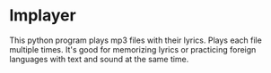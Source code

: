 # lmplayer
This python program plays mp3 files with their lyrics. Plays each file multiple times. It's good for memorizing lyrics or practicing foreign languages with text and sound at the same time.

